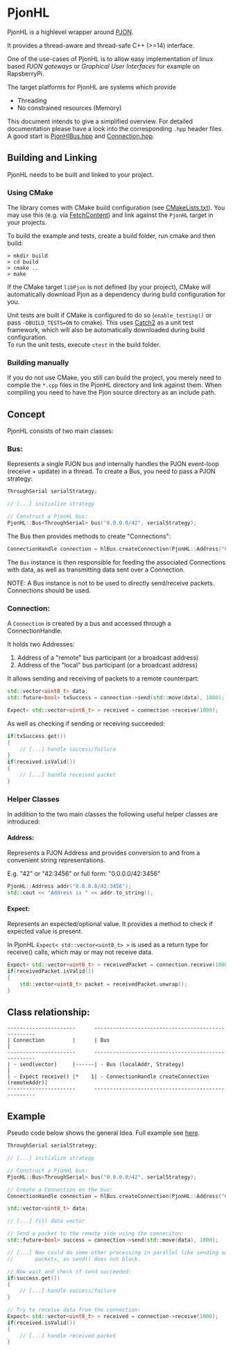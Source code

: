 # PjonHL
PjonHL is a highlevel wrapper around [PJON](https://github.com/gioblu/PJON).

It provides a thread-aware and thread-safe C++ (>=14) interface. 

One of the use-cases of PjonHL is to allow easy implementation of linux based
_PJON gateways_ or _Graphical User Interfaces_ for example on RapsberryPi.

The target platforms for PjonHL are systems which provide
- Threading
- No constrained resources (Memory)

This document intends to give a simplified overview. For detailed documentation
please have a look into the corresponding `.hpp` header files. A good start is
[PjonHlBus.hpp](./PjonHlBus.hpp) and [Connection.hpp](./Connection.hpp).

## Building and Linking
PjonHL needs to be built and linked to your project.

### Using CMake
The library comes with CMake build configuration (see [CMakeLists.txt](./CMakeLists.txt)).
You may use this (e.g. via
[FetchContent](https://cmake.org/cmake/help/latest/module/FetchContent.html))
and link against the `PjonHL` target in your projects.

To build the example and tests, create a build folder, run cmake and then build:
```
> mkdir build
> cd build
> cmake ..
> make
```

If the CMake target `libPjon` is not defined (by your project), CMake will
automatically download Pjon as a dependency during build configuration for you.

Unit tests are built if CMake is configured to do so (`enable_testing()` or
pass `-DBUILD_TESTS=ON` to cmake).
This uses [Catch2](https://github.com/catchorg/Catch2) as a unit test framework,
which will also be automatically downloaded during build configuration.  
To run the unit tests, execute `ctest` in the build folder.

### Building manually
If you do not use CMake, you still can build the project, you merely need to
compile the `*.cpp` files in the PjonHL directory and link against them. When
compiling you need to have the Pjon source directory as an include path.

## Concept
PjonHL consists of two main classes:

### Bus:
Represents a single PJON bus and internally handles the PJON event-loop
(receive + update) in a thread. To create a Bus, you need to pass a PJON strategy:

```C++
ThroughSerial serialStrategy;

// [...] initialize strategy

// Construct a PjonHL bus:
PjonHL::Bus<ThroughSerial> bus("0.0.0.0/42", serialStrategy);
```

The Bus then provides methods to create "Connections":

```C++
ConnectionHandle connection = hlBus.createConnection(PjonHL::Address("0.0.0.0/53"));
```

The `Bus` instance is then responsible for feeding the associated Connections
with data, as well as transmitting data sent over a Connection.

NOTE: A Bus instance is not to be used to directly send/receive packets. Connections should be used.

### Connection:
A `Connection` is created by a bus and accessed through a ConnectionHandle.

It holds two Addresses:
   1. Address of a "remote" bus participant (or a broadcast address)
   2. Address of the "local" bus participant (or a broadcast address)

It allows sending and receiving of packets to a remote counterpart:
```C++
std::vector<uint8_t> data;
std::future<bool> txSuccess = connection->send(std::move(data), 1000);

Expect< std::vector<uint8_t> > received = connection->receive(1000);
```

As well as checking if sending or receiving succeeded:
```C++
if(txSuccess.get())
{
    // [...] handle success/failure
}
if(received.isValid())
{
    // [...] handle received packet
}

```

### Helper Classes
In addition to the two main classes the following useful helper classes are
introduced:

#### Address:
Represents a PJON Address and provides conversion to and from a convenient
string representations.

E.g. "42" or "42:3456" or full form: "0.0.0.0/42:3456"
```C++
PjonHL::Address addr("0.0.0.0/42:3456");
std::cout << "Address is " << addr.to_string();
```

#### Expect:
Represents an expected/optional value.
It provides a method to check if expected value is present.

In PjonHL `Expect< std::vector<uint8_t> >` is used as a return type for
receive() calls, which may or may not receive data.
```C++
Expect< std::vector<uint8_t> > receivedPacket = connection.receive(1000);
if(receivedPacket.isValid())
{
    std::vector<uint8_t> packet = receivedPacket.unwrap();
}
```

## Class relationship:
```
----------------------      ---------------------------------------------------
| Connection         |      | Bus                                             |
----------------------      ---------------------------------------------------
| - send(vector)     |------| - Bus (localAddr, Strategy)                     |
| - Expect receive() |*    1| - ConnectionHandle createConnection (remoteAddr)|
----------------------      ---------------------------------------------------
```

## Example
Pseudo code below shows the general Idea.
Full example see [here](./examples/throughSerialTxRx.cpp).
```C++
ThroughSerial serialStrategy;

// [...] initialize strategy

// Construct a PjonHL bus:
PjonHL::Bus<ThroughSerial> bus("0.0.0.0/42", serialStrategy);

// Create a Connection on the bus:
ConnectionHandle connection = hlBus.createConnection(PjonHL::Address("0.0.0.0/53"));

std::vector<uint8_t> data;

// [...] fill data vector

// Send a packet to the remote side using the conneciton:
std::future<bool> success = connection->send(std::move(data), 1000);

// [...] Now could do some other processing in parallel like sending some other
//       packets, as send() does not block.

// Now wait and check if send succeeded:
if(success.get())
{
    // [...] handle success/failure
}

// Try to receive data from the connection:
Expect< std::vector<uint8_t> > received = connection->receive(1000);
if(received.isValid())
{
    // [...] handle received packet
}

```
